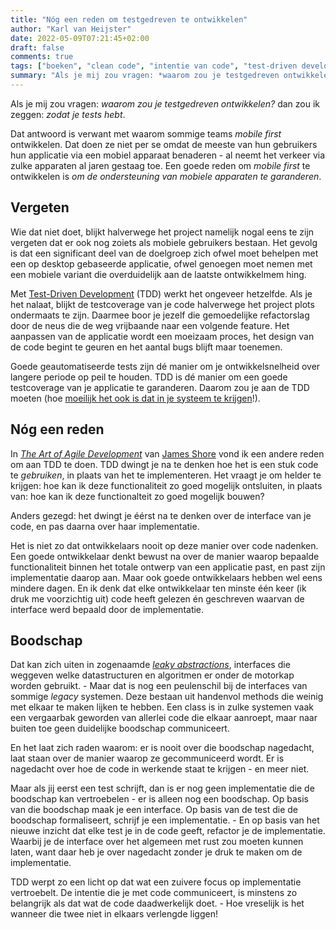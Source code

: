 ```yaml
---
title: "Nóg een reden om testgedreven te ontwikkelen"
author: "Karl van Heijster"
date: 2022-05-09T07:21:45+02:00
draft: false
comments: true
tags: ["boeken", "clean code", "intentie van code", "test-driven development", "testen"]
summary: "Als je mij zou vragen: *waarom zou je testgedreven ontwikkelen?* dan zou ik zeggen: *zodat je tests hebt*. Maar in *The Art of Agile Development* van James Shore vond ik een andere reden. Test-Driven Development dwingt je na te denken hoe het is een stuk code te *gebruiken*, in plaats van het te implementeren. Het vraagt je om helder te krijgen: hoe kan ik deze functionaliteit zo goed mogelijk ontsluiten, in plaats van: hoe kan ik deze functionalteit zo goed mogelijk bouwen?"
---
```


Als je mij zou vragen: *waarom zou je testgedreven ontwikkelen?* dan zou ik zeggen: *zodat je tests hebt*.


Dat antwoord is verwant met waarom sommige teams *mobile first* ontwikkelen. Dat doen ze niet per se omdat de meeste van hun gebruikers hun applicatie via een mobiel apparaat benaderen - al neemt het verkeer via zulke apparaten al jaren gestaag toe. Een goede reden om *mobile first* te ontwikkelen is *om de ondersteuning van mobiele apparaten te garanderen*. 


## Vergeten


Wie dat niet doet, blijkt halverwege het project namelijk nogal eens te zijn vergeten dat er ook nog zoiets als mobiele gebruikers bestaan. Het gevolg is dat een significant deel van de doelgroep zich ofwel moet behelpen met een op desktop gebaseerde applicatie, ofwel genoegen moet nemen met een mobiele variant die overduidelijk aan de laatste ontwikkelmem hing.


Met [Test-Driven Development](/tags/test-driven-development/) (TDD) werkt het ongeveer hetzelfde. Als je het nalaat, blijkt de testcoverage van je code halverwege het project plots ondermaats te zijn. Daarmee boor je jezelf die gemoedelijke refactorslag door de neus die de weg vrijbaande naar een volgende feature. Het aanpassen van de applicatie wordt een moeizaam proces, het design van de code begint te geuren en het aantal bugs blijft maar toenemen.


Goede geautomatiseerde tests zijn dé manier om je ontwikkelsnelheid over langere periode op peil te houden. TDD is dé manier om een goede testcoverage van je applicatie te garanderen. Daarom zou je aan de TDD moeten (hoe [moeilijk het ook is dat in je systeem te krijgen](/blog/22/04/een-test-per-keer/)!).


## Nóg een reden


In [*The Art of Agile Development*](https://www.oreilly.com/library/view/the-art-of/9780596527679/) van [James Shore](https://www.jamesshore.com/) vond ik een andere reden om aan TDD te doen. TDD dwingt je na te denken hoe het is een stuk code te *gebruiken*, in plaats van het te implementeren. Het vraagt je om helder te krijgen: hoe kan ik deze functionaliteit zo goed mogelijk ontsluiten, in plaats van: hoe kan ik deze functionalteit zo goed mogelijk bouwen?


Anders gezegd: het dwingt je éérst na te denken over de interface van je code, en pas daarna over haar implementatie.


Het is niet zo dat ontwikkelaars nooit op deze manier over code nadenken. Een goede ontwikkelaar denkt bewust na over de manier waarop bepaalde functionaliteit binnen het totale ontwerp van een applicatie past, en past zijn implementatie daarop aan. Maar ook goede ontwikkelaars hebben wel eens mindere dagen. En ik denk dat elke ontwikkelaar ten minste één keer (ik druk me voorzichtig uit) code heeft gelezen én geschreven waarvan de interface werd bepaald door de implementatie.


## Boodschap


Dat kan zich uiten in zogenaamde [*leaky abstractions*](https://en.wikipedia.org/wiki/Leaky_abstraction), interfaces die weggeven welke datastructuren en algoritmen er onder de motorkap worden gebruikt. - Maar dat is nog een peulenschil bij de interfaces van sommige *legacy* systemen. Deze bestaan uit handenvol methods die weinig met elkaar te maken lijken te hebben. Een class is in zulke systemen vaak een vergaarbak geworden van allerlei code die elkaar aanroept, maar naar buiten toe geen duidelijke boodschap communiceert.


En het laat zich raden waarom: er is nooit over die boodschap nagedacht, laat staan over de manier waarop ze gecommuniceerd wordt. Er is nagedacht over hoe de code in werkende staat te krijgen - en meer niet.


Maar als jij eerst een test schrijft, dan is er nog geen implementatie die de boodschap kan vertroebelen - er is alleen nog een boodschap. Op basis van die boodschap maak je een interface. Op basis van de test die de boodschap formaliseert, schrijf je een implementatie. - En op basis van het nieuwe inzicht dat elke test je in de code geeft, refactor je de implementatie. Waarbij je de interface over het algemeen met rust zou moeten kunnen laten, want daar heb je over nagedacht zonder je druk te maken om de implementatie.


TDD werpt zo een licht op dat wat een zuivere focus op implementatie vertroebelt. De intentie die je met code communiceert, is minstens zo belangrijk als dat wat de code daadwerkelijk doet. - Hoe vreselijk is het wanneer die twee niet in elkaars verlengde liggen! 
